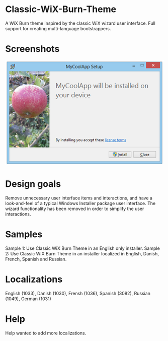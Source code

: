 # Classic-WiX-Burn-Theme
A WiX Burn theme inspired by the classic WiX wizard user interface. Full support for creating multi-language bootstrappers.

# Screenshots
![Classic-WiX-Burn-Theme](/Documentation/Screenshot.PNG "Classic-WiX-Burn-Theme")

# Design goals
Remove unnecessary user interface items and interactions, and have a look-and-feel of a typical Windows Installer package user interface. The wizard functionality has been removed in order to simplify the user interactions.

# Samples
Sample 1: Use Classic WiX Burn Theme in an English only installer.
Sample 2: Use Classic WiX Burn Theme in an installer localized in English, Danish, French, Spanish and Russian.

# Localizations
English (1033), Danish (1030), Frensh (1036), Spanish (3082), Russian (1049), German (1031)

# Help
Help wanted to add more localizations.
